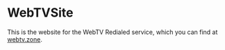 # WebTVSite
This is the website for the WebTV Redialed service, which you can find at [webtv.zone](https://webtv.zone/).
